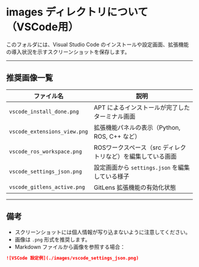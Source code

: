 # images ディレクトリについて（VSCode用）

このフォルダには、Visual Studio Code のインストールや設定画面、拡張機能の導入状況を示すスクリーンショットを保存します。

---

## 推奨画像一覧

| ファイル名 | 説明 |
|------------|------|
| `vscode_install_done.png` | APT によるインストールが完了したターミナル画面 |
| `vscode_extensions_view.png` | 拡張機能パネルの表示（Python, ROS, C++ など） |
| `vscode_ros_workspace.png` | ROSワークスペース（src ディレクトリなど）を編集している画面 |
| `vscode_settings_json.png` | 設定画面から `settings.json` を編集している様子 |
| `vscode_gitlens_active.png` | GitLens 拡張機能の有効化状態 |

---

## 備考

- スクリーンショットには個人情報が写り込まないように注意してください。
- 画像は `.png` 形式を推奨します。
- Markdown ファイルから画像を参照する場合：

```markdown
![VSCode 設定例](./images/vscode_settings_json.png)
```
